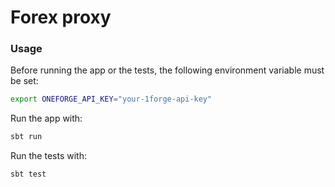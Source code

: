 # Forex proxy

### Usage
Before running the app or the tests, the following environment
variable must be set:
```sh
export ONEFORGE_API_KEY="your-1forge-api-key"
```

Run the app with:
```sh
sbt run
```

Run the tests with:
```sh
sbt test
```
